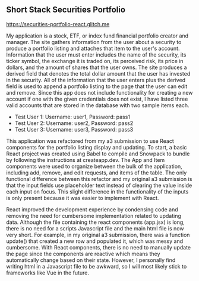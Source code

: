## Short Stack Securities Portfolio

https://securities-portfolio-react.glitch.me

My application is a stock, ETF, or index fund financial portfolio creator and manager. The site gathers information from the user about a security to produce a portfolio
listing and attaches that item to the user's account. Information that the user must enter includes the name of the security, its ticker symbol, the exchange it is traded
on, its perceived risk, its price in dollars, and the amount of shares that the user owns. The site produces a derived field that denotes the total dollar amount that the
user has invested in the security. All of the information that the user enters plus the derived field is used to append a portfolio listing to the page that the user can
edit and remove. Since this app does not include functionality for creating a new account if one with the given credentials does not exist, I have listed three valid
accounts that are stored in the database with two sample items each.

- Test User 1: Username: user1, Password: pass1
- Test User 2: Username: user2, Password: pass2
- Test User 3: Username: user3, Password: pass3

This application was refactored from my a3 submission to use React components for the portfolio listing display and updating. To start, a basic React project was created
using Babel to compile and Snowpack to bundle by following the instructions at createapp.dev. The App and Item components were used to organize between the bulk of the
application, including add, remove, and edit requests, and items of the table. The only functional difference between this refactor and my original a3 submission is that
the input fields use placeholder text instead of clearing the value inside each input on focus. This slight difference in the functionality of the inputs is only present
because it was easier to implement with React.

React improved the development experience by condensing code and removing the need for cumbersome implementation related to updating data. Although the file containing the
react components (app.jsx) is long, there is no need for a scripts Javascript file and the main html file is now very short. For example, in my original a3 submission, there
was a function update() that created a new row and populated it, which was messy and cumbersome. With React components, there is no need to manually update the page since
the components are reactive which means they automatically change based on their state. However, I personally find writing html in a Javascript file to be awkward, so I will
most likely stick to frameworks like Vue in the future.
